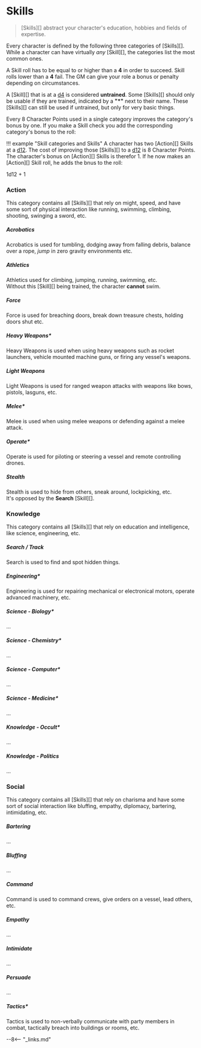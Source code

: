 # Skills

> [Skills][] abstract your character's education, hobbies and fields of expertise.

Every character is defined by the following three categories of [Skills][].
While a character can have virtually *any* [Skill][], the categories list the
most common ones.

A Skill roll has to be equal to or higher than a **4** in order to succeed.
Skill rolls lower than a **4** fail. The GM can give your role a bonus or
penalty depending on circumstances.

A [Skill][] that is at a [d4](#d4) is considered **untrained**. Some [Skills][]
should only be usable if they are trained, indicated by a **"*"** next to their
name. These [Skills][] can still be used if untrained, but only for very basic
things.

Every 8 Character Points used in a single category improves the category's
bonus by one. If you make a Skill check you add the corresponding category's
bonus to the roll:

!!! example "Skill categories and Skills"
    A character has two [Action][] Skills at a [d12](#d12). The cost of
    improving those [Skills][] to a [d12](#d12) is 8 Character Points. The
    character's bonus on [Action][] Skills is therefor 1. If he now makes an
    [Action][] Skill roll, he adds the bnus to the roll:<br>
    <div class="formula formula-top formula-bottom">
        <span data-bracket-bottom="Acrobatics">1d12</span> +
        <span data-bracket-top="Action category">1</span>
    </div>

### Action

This category contains all [Skills][] that rely on might, speed, and have some
sort of physical interaction like running, swimming, climbing, shooting,
swinging a sword, etc.

<div class="qs-list-test full-width" markdown="1">

##### Acrobatics

Acrobatics is used for tumbling, dodging away from falling debris, balance over
a rope, *jump* in zero gravity environments etc.

##### Athletics

Athletics used for climbing, jumping, running, swimming, etc.
<br>
Without this [Skill][] being trained, the character **cannot** swim.

##### Force

Force is used for breaching doors, break down treasure chests, holding doors
shut etc.

##### Heavy Weapons*

Heavy Weapons is used when using heavy weapons such as rocket launchers, vehicle
mounted machine guns, or firing any vessel's weapons.

##### Light Weapons

Light Weapons is used for ranged weapon attacks with weapons like bows, pistols,
lasguns, etc.

##### Melee*

Melee is used when using melee weapons or defending against a melee attack.

##### Operate*

Operate is used for piloting or steering a vessel and remote controlling
drones.

##### Stealth

Stealth is used to hide from others, sneak around, lockpicking, etc.
<br>
It's opposed by the **Search** [Skill][].

</div>

### Knowledge

This category contains all [Skills][] that rely on education and intelligence,
like science, engineering, etc.

<div class="qs-list-test full-width" markdown="1">

##### Search / Track

Search is used to find and spot hidden things.

##### Engineering*

Engineering is used for repairing mechanical or electronical motors, operate
advanced machinery, etc.

##### Science - Biology*

...

##### Science - Chemistry*

...

##### Science - Computer*

...

##### Science - Medicine*

...

##### Knowledge - Occult*

...
##### Knowledge - Politics

...

</div>

### Social

This category contains all [Skills][] that rely on charisma and have some sort
of social interaction like bluffing, empathy, diplomacy, bartering,
intimidating, etc.


<div class="qs-list-test full-width" markdown="1">

##### Bartering

...

##### Bluffing

...

##### Command

Command is used to command crews, give orders on a vessel, lead others, etc.

##### Empathy

...

##### Intimidate

...
##### Persuade

...

##### Tactics*

Tactics is used to non-verbally communicate with party members in combat,
tactically breach into buildings or rooms, etc.

</div>

--8<-- "_links.md"
